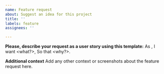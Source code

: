 ```yaml
---
name: Feature request
about: Suggest an idea for this project
title: ''
labels: feature
assignees: ''

---
```


**Please, describe your request as a user story using this template:**
As <person>,
I want <what?>,
So that <why?>.

**Additional context**
Add any other context or screenshots about the feature request here.
